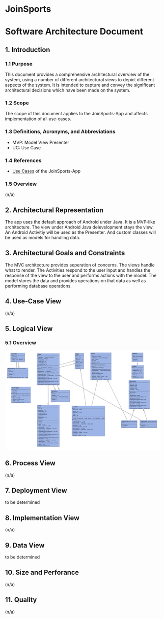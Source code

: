 # JoinSports
# Software Architecture Document

## 1. Introduction
### 1.1 Purpose
This document provides a comprehensive architectural overview of the system, 
using a number of different architectural views to depict different aspects of the system. 
It is intended to capture and convey the significant architectural decisions which have been made on the system.

### 1.2 Scope
The scope of this document applies to the JoinSports-App and affects implementation of all use-cases.

### 1.3 Definitions, Acronyms, and Abbreviations
- MVP: Model View Presenter
- UC: Use Case

### 1.4 References
- [Use Cases](https://github.com/JoinSports/Documentation/tree/master/UC) of the JoinSports-App

### 1.5 Overview
(n/a)

## 2. Architectural Representation
The app uses the default approach of Android under Java. It is a MVP-like architecture. The view under Android Java
delevelopment stays the view. An Android Activitiy will be used as the Presenter. And custom classes will 
be used as models for handling data.

## 3. Architectural Goals and Constraints
The MVC architecture provides seperation of concerns. The views handle what to render. The Activities respond to the user
input and handles the response of the view to the user and performs actions with the model. The model stores the data and
provides operations on that data as well as performing database operations.

## 4. Use-Case View
(n/a)

## 5. Logical View
### 5.1 Overview
![ClassDiagram][]
<!-- ###5.2 Architecturally Significant Design Packages -->

## 6. Process View
(n/a)

## 7. Deployment View
to be determined

## 8. Implementation View
(n/a)

## 9. Data View
to be determined

## 10. Size and Perforance
(n/a)

## 11. Quality
(n/a)

<!-- picture links -->
[ClassDiagram]: https://github.com/JoinSports/Documentation/blob/master/Class-diagram-UML/ClassDiagram_UML_cut.jpeg?raw=true
